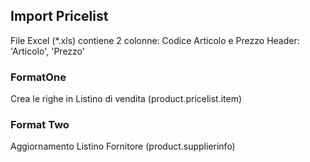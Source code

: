 

## Import Pricelist
File Excel (*.xls) contiene 2 colonne: Codice Articolo e Prezzo
Header: 'Articolo', 'Prezzo'

### FormatOne
Crea le righe in Listino di vendita (product.pricelist.item)

### Format Two 
Aggiornamento Listino Fornitore (product.supplierinfo)
